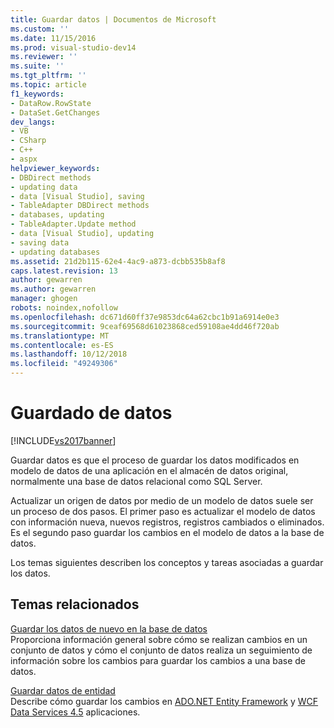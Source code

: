 ```yaml
---
title: Guardar datos | Documentos de Microsoft
ms.custom: ''
ms.date: 11/15/2016
ms.prod: visual-studio-dev14
ms.reviewer: ''
ms.suite: ''
ms.tgt_pltfrm: ''
ms.topic: article
f1_keywords:
- DataRow.RowState
- DataSet.GetChanges
dev_langs:
- VB
- CSharp
- C++
- aspx
helpviewer_keywords:
- DBDirect methods
- updating data
- data [Visual Studio], saving
- TableAdapter DBDirect methods
- databases, updating
- TableAdapter.Update method
- data [Visual Studio], updating
- saving data
- updating databases
ms.assetid: 21d2b115-62e4-4ac9-a873-dcbb535b8af8
caps.latest.revision: 13
author: gewarren
ms.author: gewarren
manager: ghogen
robots: noindex,nofollow
ms.openlocfilehash: dc671d60ff37e9853dc64a62cbc1b91a6914e0e3
ms.sourcegitcommit: 9ceaf69568d61023868ced59108ae4dd46f720ab
ms.translationtype: MT
ms.contentlocale: es-ES
ms.lasthandoff: 10/12/2018
ms.locfileid: "49249306"
---
```

# <a name="saving-data"></a>Guardado de datos
[!INCLUDE[vs2017banner](../includes/vs2017banner.md)]

Guardar datos es que el proceso de guardar los datos modificados en modelo de datos de una aplicación en el almacén de datos original, normalmente una base de datos relacional como SQL Server.  
  
 Actualizar un origen de datos por medio de un modelo de datos suele ser un proceso de dos pasos. El primer paso es actualizar el modelo de datos con información nueva, nuevos registros, registros cambiados o eliminados. Es el segundo paso guardar los cambios en el modelo de datos a la base de datos.  
  
 Los temas siguientes describen los conceptos y tareas asociadas a guardar los datos.  
  
## <a name="related-topics"></a>Temas relacionados  
 [Guardar los datos de nuevo en la base de datos](../data-tools/save-data-back-to-the-database.md)  
 Proporciona información general sobre cómo se realizan cambios en un conjunto de datos y cómo el conjunto de datos realiza un seguimiento de información sobre los cambios para guardar los cambios a una base de datos.  
  
 [Guardar datos de entidad](../data-tools/saving-entity-data.md)  
 Describe cómo guardar los cambios en [ADO.NET Entity Framework](http://msdn.microsoft.com/library/a437041f-6899-4ae7-96ce-aabf528d7205) y [WCF Data Services 4.5](http://msdn.microsoft.com/library/73d2bec3-7c92-4110-b905-11bb0462357a) aplicaciones.
